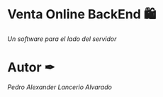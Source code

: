 # Venta Online BackEnd 🛍️
_Un software para el lado del servidor_

# Autor ✒
_Pedro Alexander Lancerio Alvarado_
